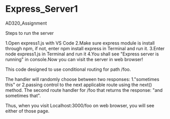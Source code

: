 # Express_Server1
 AD320_Assignment

Steps to run the server

1.Open express1.js with VS Code
2.Make sure express module is install through npm, if not, enter npm install express in Terminal and run it.
3.Enter node express1.js in Terminal and run it
4.You shall see "Express server is running" in console.Now you can visit the server in web browser!

This code designed to use conditional routing for path /foo. 

The handler will randomly choose between two responses:
1."sometimes this" or
2.passing control to the next applicable route using the next() method.
The second route handler for /foo that returns the response: "and sometimes that".

Thus, when you visit Localhost:3000/foo on web browser, you will see either of those page.
